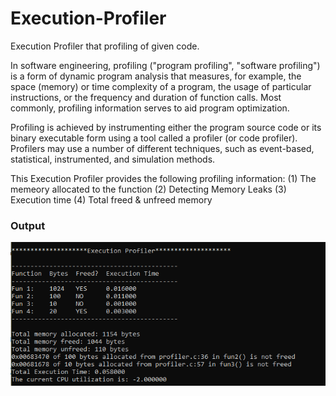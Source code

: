 # Execution-Profiler
Execution Profiler that profiling of given code.

In software engineering, profiling ("program profiling", "software profiling") is a form of dynamic program analysis that measures, for example, the space (memory) or time complexity of a program, the usage of particular instructions, or the frequency and duration of function calls. Most commonly, profiling information serves to aid program optimization.

Profiling is achieved by instrumenting either the program source code or its binary executable form using a tool called a profiler (or code profiler). Profilers may use a number of different techniques, such as event-based, statistical, instrumented, and simulation methods.

This Execution Profiler provides the following profiling information:
(1) The memeory allocated to the function
(2) Detecting Memory Leaks
(3) Execution time 
(4) Total freed & unfreed memory

### Output
![screenshot](output.png)

